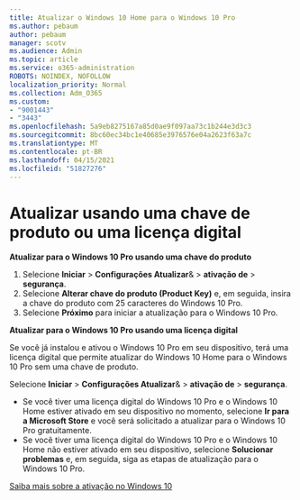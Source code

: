 ```yaml
---
title: Atualizar o Windows 10 Home para o Windows 10 Pro
ms.author: pebaum
author: pebaum
manager: scotv
ms.audience: Admin
ms.topic: article
ms.service: o365-administration
ROBOTS: NOINDEX, NOFOLLOW
localization_priority: Normal
ms.collection: Adm_O365
ms.custom:
- "9001443"
- "3443"
ms.openlocfilehash: 5a9eb8275167a85d0ae9f097aa73c1b244e3d3c3
ms.sourcegitcommit: 8bc60ec34bc1e40685e3976576e04a2623f63a7c
ms.translationtype: MT
ms.contentlocale: pt-BR
ms.lasthandoff: 04/15/2021
ms.locfileid: "51827276"
---
```

# <a name="upgrade-using-either-a-product-key-or-a-digital-license"></a>Atualizar usando uma chave de produto ou uma licença digital

**Atualizar para o Windows 10 Pro usando uma chave do produto**

1. Selecione **Iniciar**  >  **Configurações Atualizar**&  >  **ativação de**  >  **segurança**.
2. Selecione **Alterar chave do produto (Product Key)** e, em seguida, insira a chave do produto com 25 caracteres do Windows 10 Pro.
3. Selecione **Próximo** para iniciar a atualização para o Windows 10 Pro.

**Atualizar para o Windows 10 Pro usando uma licença digital**

Se você já instalou e ativou o Windows 10 Pro em seu dispositivo, terá uma licença digital que permite atualizar do Windows 10 Home para o Windows 10 Pro sem uma chave de produto.

Selecione **Iniciar**  >  **Configurações Atualizar**&  >  **ativação de**  >  **segurança**.

- Se você tiver uma licença digital do Windows 10 Pro e o Windows 10 Home estiver ativado em seu dispositivo no momento, selecione **Ir para a Microsoft Store** e você será solicitado a atualizar para o Windows 10 Pro gratuitamente.
- Se você tiver uma licença digital do Windows 10 Pro e o Windows 10 Home não estiver ativado em seu dispositivo, selecione **Solucionar problemas** e, em seguida, siga as etapas de atualização para o Windows 10 Pro.

[Saiba mais sobre a ativação no Windows 10](https://support.microsoft.com/help/12440)